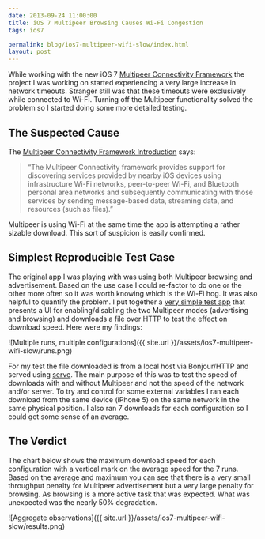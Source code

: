 ```yaml
---
date: 2013-09-24 11:00:00
title: iOS 7 Multipeer Browsing Causes Wi-Fi Congestion
tags: ios7

permalink: blog/ios7-multipeer-wifi-slow/index.html
layout: post
---
```


While working with the new iOS 7 [Multipeer Connectivity Framework](https://developer.apple.com/library/ios/documentation/MultipeerConnectivity/Reference/MultipeerConnectivityFramework/Introduction/Introduction.html) the project I was working on started experiencing a very large increase in network timeouts. Stranger still was that these timeouts were exclusively while connected to Wi-Fi. Turning off the Multipeer functionality solved the problem so I started doing some more detailed testing.

## The Suspected Cause

The [Multipeer Connectivity Framework Introduction](https://developer.apple.com/library/ios/documentation/MultipeerConnectivity/Reference/MultipeerConnectivityFramework/Introduction/Introduction.html) says:

> “The Multipeer Connectivity framework provides support for discovering services provided by nearby iOS devices using infrastructure Wi-Fi networks, peer-to-peer Wi-Fi, and Bluetooth personal area networks and subsequently communicating with those services by sending message-based data, streaming data, and resources (such as files).”

Multipeer is using Wi-Fi at the same time the app is attempting a rather sizable download. This sort of suspicion is easily confirmed.

## Simplest Reproducible Test Case

The original app I was playing with was using both Multipeer browsing and advertisement. Based on the use case I could re-factor to do one or the other more often so it was worth knowing which is the Wi-Fi hog. It was also helpful to quantify the problem. I put together a [very simple test app](https://github.com/mzsanford/MZSMultipeerTest) that presents a UI for enabling/disabling the two Multipeer modes (advertising and browsing) and downloads a file over HTTP to test the effect on download speed. Here were my findings:

![Multiple runs, multiple configurations]({{ site.url }}/assets/ios7-multipeer-wifi-slow/runs.png)

For my test the file downloaded is from a local host via Bonjour/HTTP and served using [serve](https://github.com/jlong/serve). The main purpose of this was to test the speed of downloads with and without Multipeer and not the speed of the network and/or server. To try and control for some external variables I ran each download from the same device (iPhone 5) on the same network in the same physical position. I also ran 7 downloads for each configuration so I could get some sense of an average.

## The Verdict

The chart below shows the maximum download speed for each configuration with a vertical mark on the average speed for the 7 runs. Based on the average and maximum you can see that there is a very small throughput penalty for Multipeer advertisement but a very large penalty for browsing. As browsing is a more active task that was expected. What was unexpected was the nearly 50% degradation.

![Aggregate observations]({{ site.url }}/assets/ios7-multipeer-wifi-slow/results.png)
